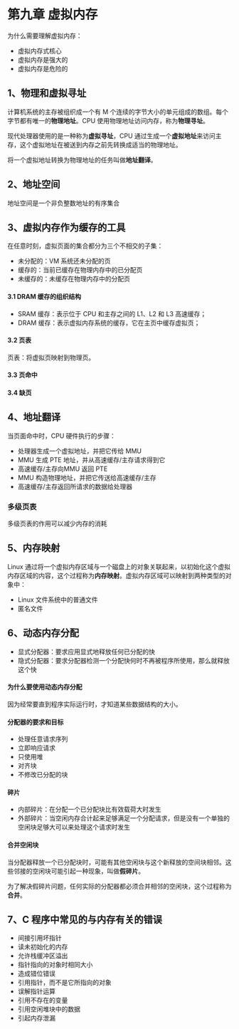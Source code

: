 # 第九章 虚拟内存
为什么需要理解虚拟内存：

- 虚拟内存式核心
- 虚拟内存是强大的
- 虚拟内存是危险的

## 1、物理和虚拟寻址
计算机系统的主存被组织成一个有 M 个连续的字节大小的单元组成的数组。每个字节都有唯一的**物理地址**。CPU 使用物理地址访问内存，称为**物理寻址**。

现代处理器使用的是一种称为**虚拟寻址**，CPU 通过生成一个**虚拟地址**来访问主存，这个虚拟地址在被送到内存之前先转换成适当的物理地址。

将一个虚拟地址转换为物理地址的任务叫做**地址翻译**。

## 2、地址空间
地址空间是一个非负整数地址的有序集合

## 3、虚拟内存作为缓存的工具
在任意时刻，虚拟页面的集合都分为三个不相交的子集：

- 未分配的：VM 系统还未分配的页
- 缓存的：当前已缓存在物理内存中的已分配页
- 未缓存的：未缓存在物理内存中的分配页

#### 3.1 DRAM 缓存的组织结构
- SRAM 缓存：表示位于 CPU 和主存之间的 L1、L2 和 L3 高速缓存；
- DRAM 缓存：表示虚拟内存系统的缓存，它在主页中缓存虚拟页；

#### 3.2 页表
页表：将虚拟页映射到物理页。

#### 3.3 页命中
#### 3.4 缺页

## 4、地址翻译
当页面命中时，CPU 硬件执行的步骤：

- 处理器生成一个虚拟地址，并把它传给 MMU
- MMU 生成 PTE 地址，并从高速缓存/主存请求得到它
- 高速缓存/主存向MMU 返回 PTE
- MMU 构造物理地址，并把它传送给高速缓存/主存
- 高速缓存/主存返回所请求的数据给处理器

### 多级页表
多级页表的作用可以减少内存的消耗

## 5、内存映射
Linux 通过将一个虚拟内存区域与一个磁盘上的对象关联起来，以初始化这个虚拟内存区域的内容，这个过程称为**内存映射**。虚拟内存区域可以映射到两种类型的对象中：

- Linux 文件系统中的普通文件
- 匿名文件

## 6、动态内存分配
- 显式分配器：要求应用显式地释放任何已分配的快
- 隐式分配器：要求分配器检测一个分配快何时不再被程序所使用，那么就释放这个快

#### 为什么要使用动态内存分配
因为经常要直到程序实际运行时，才知道某些数据结构的大小。

#### 分配器的要求和目标
- 处理任意请求序列
- 立即响应请求
- 只使用堆
- 对齐块
- 不修改已分配的块

#### 碎片
- 内部碎片：在分配一个已分配块比有效载荷大时发生
- 外部碎片：当空闲内存合计起来足够满足一个分配请求，但是没有一个单独的空闲块足够大可以来处理这个请求时发生

#### 合并空闲块
当分配器释放一个已分配块时，可能有其他空闲块与这个新释放的空间块相邻。这些邻接的空闲块可能引起一种现象，叫做**假碎片**。

为了解决假碎片问题，任何实际的分配器都必须合并相邻的空闲块，这个过程称为**合并**。

## 7、C 程序中常见的与内存有关的错误
- 间接引用坏指针
- 读未初始化的内存
- 允许栈缓冲区溢出
- 指针指向的对象时相同大小
- 造成错位错误
- 引用指针，而不是它所指向的对象
- 误解指针运算
- 引用不存在的变量
- 引用空闲堆块中的数据
- 引起内存泄漏
